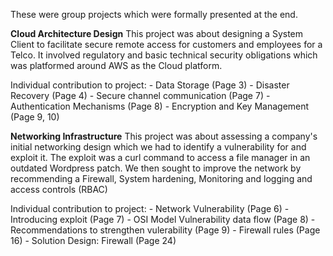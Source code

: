 These were group projects which were formally presented at the end.

**Cloud Architecture Design**
This project was about designing a System Client to facilitate secure remote access for customers and employees for a Telco.
It involved regulatory and basic technical security obligations which was platformed around AWS as the Cloud platform.

Individual contribution to project:
    - Data Storage (Page 3)
    - Disaster Recovery (Page 4)
    - Secure channel communication (Page 7)
    - Authentication Mechanisms (Page 8)
    - Encryption and Key Management (Page 9, 10)


**Networking Infrastructure**
This project was about assessing a company's initial networking design which we had to identify a vulnerability for and exploit it.
The exploit was a curl command to access a file manager in an outdated Wordpress patch.
We then sought to improve the network by recommending a Firewall, System hardening, Monitoring and logging and access controls (RBAC)

Individual contribution to project:
    - Network Vulnerability (Page 6)
    - Introducing exploit (Page 7)
    - OSI Model Vulnerability data flow (Page 8)
    - Recommendations to strengthen vulerability (Page 9)
    - Firewall rules (Page 16)
    - Solution Design: Firewall (Page 24)
    
    
